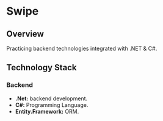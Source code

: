 # Swipe

## Overview

Practicing backend technologies integrated with .NET & C#.

## Technology Stack

### Backend

- **.Net:** backend development.
- **C#:** Programming Language.
- **Entity.Framework:** ORM.
